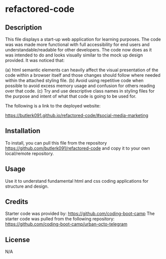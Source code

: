 # refactored-code

## Description

This file displays a start-up web application for learning purposes. The code was was made more functional with full accessibility for end users and understandable/readable for other developers. The code now does as it was intended to do and looks visually similar to the mock up design provided. It was noticed that:

(a) html semantic elements can heavily affect the visual presentation of the code within a browser itself and those changes should follow where needed within the attached styling file. 
(b) Avoid using repetitive code when possible to avoid excess memory usage and confusion for 
others reading over that code. 
(c) Try and use descriptive class names in styling files for the purpose and intent of what that code is going to be used for.

The following is a link to the deployed website: 

https://butlerk091.github.io/refactored-code/#social-media-marketing

## Installation

To install, you can pull this file from the repository https://github.com/butlerk091/refactored-code and copy it to your own local/remote repository.

## Usage

 Use it to understand fundamental html and css coding applications for structure and design.

## Credits

Starter code was provided by: https://github.com/coding-boot-camp
The starter code was pulled from the following repository: https://github.com/coding-boot-camp/urban-octo-telegram

## License

N/A